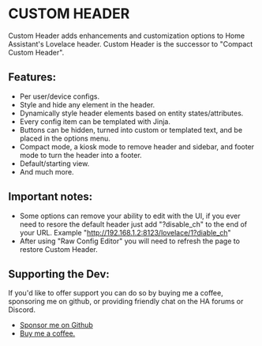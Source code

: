 # CUSTOM HEADER

Custom Header adds enhancements and customization options to Home Assistant's Lovelace header. Custom Header is the successor to "Compact Custom Header".

## Features:

* Per user/device configs.
* Style and hide any element in the header.
* Dynamically style header elements based on entity states/attributes.
* Every config item can be templated with Jinja.
* Buttons can be hidden, turned into custom or templated text, and be placed in the options menu.
* Compact mode, a kiosk mode to remove header and sidebar, and footer mode to turn the header into a footer.
* Default/starting view.
* And much more.
  
## Important notes:

* Some options can remove your ability to edit with the UI, if you ever need to resore the default header just add "?disable_ch" to the end of your URL. Example "http://192.168.1.2:8123/lovelace/1?diable_ch"
* After using "Raw Config Editor" you will need to refresh the page to restore Custom Header.

## Supporting the Dev:
If you'd like to offer support you can do so by buying me a coffee, sponsoring me on github, or providing friendly chat on the HA forums or Discord.
* [Sponsor me on Github](https://github.com/sponsors/maykar)
* [Buy me a coffee.](https://www.buymeacoffee.com/FgwNR2l)
